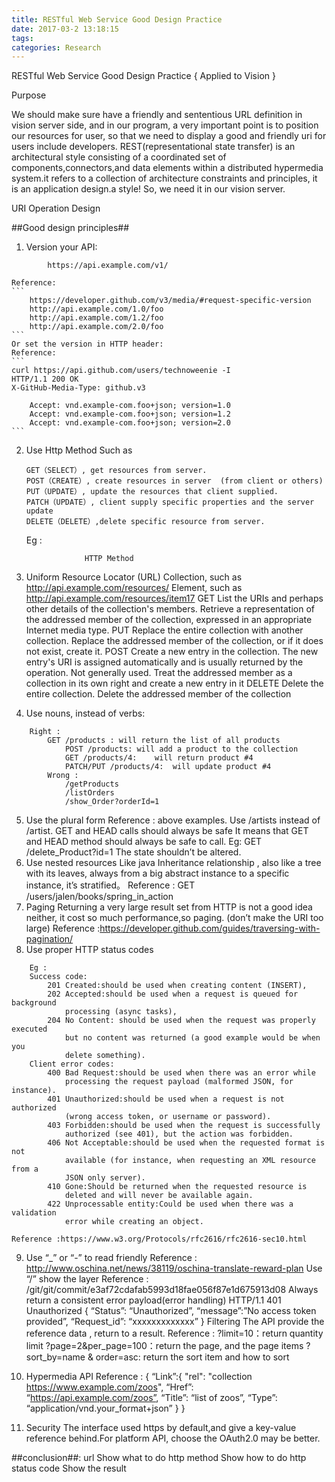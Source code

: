 ```yaml
---
title: RESTful Web Service Good Design Practice
date: 2017-03-2 13:18:15
tags: 
categories: Research
---
```

RESTful Web Service Good Design Practice
{ Applied to Vision }

Purpose

We should make sure have a friendly and sententious URL definition  in vision server side, and in our program, a very important point is to position our resources for user, so that we need to display a good and friendly uri for users include developers. 
REST(representational state transfer) is an architectural style consisting of a coordinated set of components,connectors,and data elements within a distributed hypermedia system.it refers to a collection of architecture constraints and principles, it is an application design.a style!
So, we need it in our vision server. 
<!--more-->


URI Operation Design

##Good design principles##

1. Version your API:
```
 		https://api.example.com/v1/
```
    Reference: 
	```
		https://developer.github.com/v3/media/#request-specific-version
		http://api.example.com/1.0/foo
		http://api.example.com/1.2/foo
		http://api.example.com/2.0/foo
	```
	Or set the version in HTTP header:
	Reference: 
	```
    curl https://api.github.com/users/technoweenie -I
	HTTP/1.1 200 OK
	X-GitHub-Media-Type: github.v3

        Accept: vnd.example-com.foo+json; version=1.0
		Accept: vnd.example-com.foo+json; version=1.2
		Accept: vnd.example-com.foo+json; version=2.0
	```
2. Use Http Method
	Such as 
	```
	GET（SELECT）, get resources from server.
	POST（CREATE）, create resources in server  (from client or others)
	PUT（UPDATE）, update the resources that client supplied.
	PATCH（UPDATE）, client supply specific properties and the server update
	DELETE（DELETE）,delete specific resource from server.
	```
	Eg :

					HTTP Method
3. Uniform Resource Locator (URL)
Collection, such as http://api.example.com/resources/
Element, such as http://api.example.com/resources/item17
GET
List the URIs and perhaps other details of the collection's members.
Retrieve a representation of the addressed member of the collection, expressed in an appropriate Internet media type.
PUT
Replace the entire collection with another collection.
Replace the addressed member of the collection, or if it does not exist, create it.
POST
Create a new entry in the collection. The new entry's URI is assigned automatically and is usually returned by the operation.
Not generally used. Treat the addressed member as a collection in its own right and create a new entry in it
DELETE
Delete the entire collection.
Delete the addressed member of the collection

4. Use nouns, instead of verbs:
```
	Right : 
		GET /products :	will return the list of all products
			POST /products:	will add a product to the collection
			GET /products/4:	will return product #4
			PATCH/PUT /products/4:	will update product #4
		Wrong :
			/getProducts
			/listOrders
			/show_Order?orderId=1
```
5. Use the plural form
	Reference : above examples.
	Use /artists instead of /artist.
GET and HEAD calls should always be safe
	It means that GET and HEAD method should always be safe to call.
	Eg: 
		GET /delete_Product?id=1
	The state shouldn’t be altered.
6. Use nested resources
	Like java Inheritance relationship , also like a tree with its leaves, always from a 
	big abstract instance to a specific instance, it’s stratified。
	Reference :
		GET /users/jalen/books/spring_in_action
7. Paging
	Returning a very large result set from HTTP is not a good idea neither, it cost 
	so much performance,so paging. (don’t make the URI too large)
	Reference :https://developer.github.com/guides/traversing-with-pagination/
8. Use proper HTTP status codes
```
	Eg :
	Success code:
		201 Created:should be used when creating content (INSERT),
		202 Accepted:should be used when a request is queued for background 
			processing (async tasks),
		204 No Content: should be used when the request was properly executed 
			but no content was returned (a good example would be when you 
			delete something).
	Client error codes:
		400 Bad Request:should be used when there was an error while 
			processing the request payload (malformed JSON, for instance).
		401 Unauthorized:should be used when a request is not authorized 
			(wrong access token, or username or password).
		403 Forbidden:should be used when the request is successfully 
			authorized (see 401), but the action was forbidden.
		406 Not Acceptable:should be used when the requested format is not 
			available (for instance, when requesting an XML resource from a 
			JSON only server).
		410 Gone:Should be returned when the requested resource is 
			deleted and will never be available again.
		422 Unprocessable entity:Could be used when there was a validation 
			error while creating an object.
```
	Reference :https://www.w3.org/Protocols/rfc2616/rfc2616-sec10.html
9. Use “_” or “-” to read friendly
	Reference :
		http://www.oschina.net/news/38119/oschina-translate-reward-plan
Use “/” show the layer
	Reference :
		/git/git/commit/e3af72cdafab5993d18fae056f87e1d675913d08
Always return a consistent error payload(error handling)
	HTTP/1.1 401 Unauthorized
	{
			“Status”: “Unauthorized”,
			“message”:”No access token provided”,
			“Request_id”: “xxxxxxxxxxxxx”
		}
Filtering
	The API provide the reference data , return to a result.
		Reference :
			?limit=10：return quantity limit
			?page=2&per_page=100：return the page, and the page items
			?sort_by=name & order=asc: return the sort item and how to sort


10. Hypermedia API
	Reference :
	{
		“Link”:{
			"rel":   "collection https://www.example.com/zoos",
			“Href”: “https://api.example.com/zoos”,
			“Title”: “list of zoos”,
			“Type”: “application/vnd.your_format+json”
			}
}

11. Security
	The interface used https by default,and give a key-value reference behind.For 
	platform API, choose the OAuth2.0 may be better.


##conclusion##:
url
Show what to do
http method
Show how to do
http status code
Show the result


